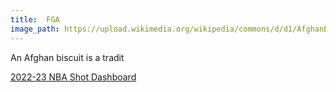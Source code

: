 ```yaml
---
title:  FGA
image_path: https://upload.wikimedia.org/wikipedia/commons/d/d1/AfghanBiscuit.jpg
---
```


An Afghan biscuit is a tradit

[2022-23 NBA Shot Dashboard](https://calewilliams.shinyapps.io/FG_Dashboard/)
